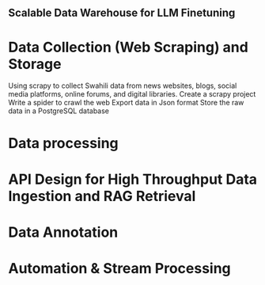 ## Scalable Data Warehouse for LLM Finetuning
# Data Collection (Web Scraping) and Storage
Using scrapy to collect Swahili data from news websites, blogs, social media platforms, online forums, and digital libraries.
Create a scrapy project
Write a spider to crawl the web
Export data in Json format
Store the raw data in a PostgreSQL database
# Data processing
# API Design for High Throughput Data Ingestion and RAG Retrieval
# Data Annotation
# Automation & Stream Processing 